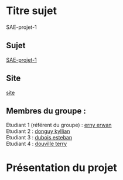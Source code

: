 # Titre sujet   
SAE-projet-1
## Sujet   
[SAE-projet-1](https://github.com/kylliandonguy/SAE-projet-1)
## Site
[site](https://kylliandonguy.github.io/SAE-projet-1/)



## Membres du groupe :

Etudiant 1 (référent du groupe) :  [erny erwan](mailto:erwan.erny@edu.univ-fcomte.fr?subject=SAE_1_05_06)  
Etudiant 2 : [donguy kyllian](mailto:kyllian.donguy@edu.univ-fcomte.fr?subject=SAE_1_05_06)   
Etudiant 3 : [dubois esteban](mailto:esteban.dubois@edu.univ-fcomte.fr?subject=SAE_1_05_06)  
Etudiant 4 : [douville terry ](mailto:terry.douville@edu.univ-fcomte.fr?subject=SAE_1_05_06) 

# Présentation du projet
